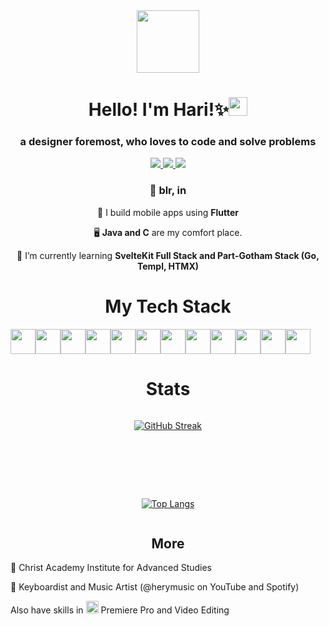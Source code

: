 <div id="header" align="center">
  <img src="https://media.giphy.com/media/v1.Y2lkPTc5MGI3NjExbzJnYXY3ajNwMzBpenZmbWtteWJ3N2tuMzE3Y2phNWJ1YXdiNDlrMCZlcD12MV9pbnRlcm5hbF9naWZfYnlfaWQmY3Q9Zw/bGgsc5mWoryfgKBx1u/giphy.gif" width="100"></div></img>
</div>
<h1 align="center">Hello! I'm Hari!✨<img src="https://media.giphy.com/media/hvRJCLFzcasrR4ia7z/giphy.gif" width="30px"/>
<h3 align="center">a designer foremost, who loves to code and solve problems</h3>

<div align="center">
  <a href="https://linktr.ee/itwritshery">
    <img src="https://img.shields.io/badge/Linktree-green?logo=linktree&logoColor=white&style=for-the-badge">
  </a>
  <a href="https://www.linkedin.com/in/hari-prasad-43285a24a/">
    <img src="https://img.shields.io/badge/Linkedin-blue?logo=linkedin&logoColor=white&style=for-the-badge">
  </a>
  <a href="mailto:haririo321@gmail.com">
    <img src="https://img.shields.io/badge/mail-red?logo=gmail&logoColor=white&style=for-the-badge">
  </a>
</div>
<h3 align="center">📍 blr, in</h3>
<div align="center">
    <p>📱 I build mobile apps using <b>Flutter</b></p>
    <p>🖥️ <b>Java and C</b> are my comfort place.</p>
    <p>🌱 I’m currently learning <b>SvelteKit Full Stack and Part-Gotham Stack (Go, Templ, HTMX)</b></p>
  </div>
<h1 align="center">My Tech Stack</h1>

<div style="display: flex; flex-direction:row;" align="center">
<img src="https://cdn.jsdelivr.net/gh/devicons/devicon/icons/flutter/flutter-original.svg" width="40px"/>
<img src="https://cdn.jsdelivr.net/gh/devicons/devicon/icons/python/python-original.svg" width="40px"/>
<img src="https://cdn.jsdelivr.net/gh/devicons/devicon/icons/ruby/ruby-original.svg" width="40px"/>
<img src="https://cdn.jsdelivr.net/gh/devicons/devicon/icons/java/java-original.svg" width="40px"/>
<img src="https://cdn.jsdelivr.net/gh/devicons/devicon/icons/cplusplus/cplusplus-original.svg" width="40px"/>
<img src="https://cdn.jsdelivr.net/gh/devicons/devicon/icons/c/c-original.svg" width="40px"/>
<img src="https://cdn.jsdelivr.net/gh/devicons/devicon/icons/svelte/svelte-original.svg" width="40px"/>
<img src="https://cdn.jsdelivr.net/gh/devicons/devicon/icons/html5/html5-original.svg" width="40px"/>
<img src="https://cdn.jsdelivr.net/gh/devicons/devicon/icons/css3/css3-original.svg" width="40px"/>
<img src="https://cdn.jsdelivr.net/gh/devicons/devicon/icons/javascript/javascript-original.svg" width="40px"/>
<img src="https://cdn.jsdelivr.net/gh/devicons/devicon/icons/typescript/typescript-original.svg" width="40px"/>
<img src="https://cdn.jsdelivr.net/gh/devicons/devicon/icons/go/go-original-wordmark.svg" width="40px"/>
</div>

<h1 align="center">Stats</h2>

<div style="display:flex; flex-direction:column; align-items:center; align-content:center; justify-content:center; justify-items:center; gap:40px;" align="center">
  
[![GitHub Streak](http://github-readme-streak-stats.herokuapp.com?user=itcodehery&theme=onedark&background=000000)](https://git.io/streak-stats)

<div style="width=20px; height=20px;"></div>

[![Top Langs](https://github-readme-stats.vercel.app/api/top-langs/?username=itcodehery&layout=donut&theme=onedark&background=000000&hide=python,shaderlab,cmake,cython,C++)](https://github.com/anuraghazra/github-readme-stats)

</div>

<h2 align="center">More</h2>
<p>📖 Christ Academy Institute for Advanced Studies</p>
<p>🎹 Keyboardist and Music Artist (@herymusic on YouTube and Spotify)</p>
<p>Also have skills in <img src="https://cdn.jsdelivr.net/gh/devicons/devicon/icons/premierepro/premierepro-original.svg" width="20px" /> Premiere Pro and Video Editing</p>
